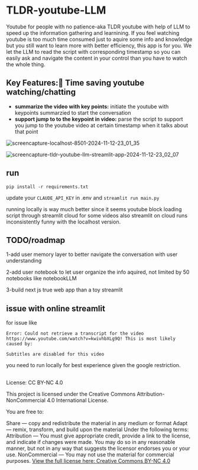 # TLDR-youtube-LLM
Youtube for people with no patience-aka TLDR youtube with help of LLM to speed up the information gathering and learnining.
If you feel watching youtube is too much time consumed just to aquire some info and knowledge but you still want to learn more with better efficiency, this app is for you. 
We let the LLM to read the script with corresponding timestamp so you can easily ask and navigate the content in your control than you have to watch the whole thing. 

##  Key Features:🚀 Time saving youtube watching/chatting
- **summarize the video with key points:** initiate the youtube with keypoints summarzied to start the conversation
- **support jump to to the keypoint in video:** parse the script to support you jump to the youtube video at certain timestamp when it talks about that point

![screencapture-localhost-8501-2024-11-12-23_01_35](https://github.com/user-attachments/assets/7b732c70-5cb1-4045-8578-c2898e652016)

![screencapture-tldr-youtube-llm-streamlit-app-2024-11-12-23_02_07](https://github.com/user-attachments/assets/f865c1e5-7f9d-4162-af61-e65aad75d307)


## run 
`pip install -r requirements.txt`

update your `CLAUDE_API_KEY` in .env and 
`streamlit run main.py`

running locally is way much better since it seems youtube block loading script through streamlit cloud for some videos also streamlit on cloud runs inconsistently funny with the localhost version. 


## TODO/roadmap

1-add user memory layer to better navigate the conversation with user understanding

2-add user notebook to let user organize the info aquired, not limited by 50 notebooks like notebookLLM

3-build next js true web app than a toy streamlit


## issue with online streamlit
for issue like
```
Error: Could not retrieve a transcript for the video https://www.youtube.com/watch?v=kwivhbXLg9Q! This is most likely caused by:

Subtitles are disabled for this video
```
you need to run locally for best experience given the google restriction.

##
License: CC BY-NC 4.0

This project is licensed under the Creative Commons Attribution-NonCommercial 4.0 International License.

You are free to:

Share — copy and redistribute the material in any medium or format
Adapt — remix, transform, and build upon the material
Under the following terms:
Attribution — You must give appropriate credit, provide a link to the license, and indicate if changes were made. You may do so in any reasonable manner, but not in any way that suggests the licensor endorses you or your use.
NonCommercial — You may not use the material for commercial purposes.
[View the full license here: Creative Commons BY-NC 4.0](https://creativecommons.org/licenses/by-nc/4.0/deed.en)
